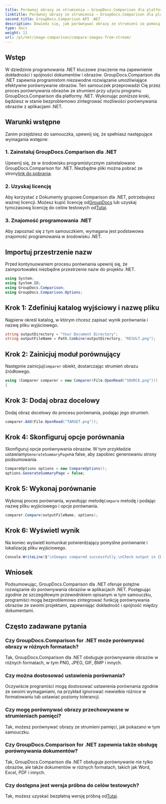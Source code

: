 ```yaml
---
title: Porównaj obrazy ze strumienia — GroupDocs.Comparison dla platformy .NET
linktitle: Porównaj obrazy ze strumienia — GroupDocs.Comparison dla platformy .NET
second_title: GroupDocs.Comparison API .NET
description: Dowiedz się, jak porównywać obrazy ze strumieni za pomocą GroupDocs.Comparison dla platformy .NET. Przewodnik krok po kroku dotyczący bezproblemowej integracji z aplikacjami .NET.
type: docs
weight: 11
url: /pl/net/image-comparison/compare-images-from-stream/
---
```

## Wstęp
W dziedzinie programowania .NET kluczowe znaczenie ma zapewnienie dokładności i spójności dokumentów i obrazów. GroupDocs.Comparison dla .NET zapewnia programistom niezawodne rozwiązanie umożliwiające efektywne porównywanie obrazów. Ten samouczek przeprowadzi Cię przez proces porównywania obrazów ze strumieni przy użyciu programu GroupDocs.Comparison dla platformy .NET. Wykonując poniższe kroki, będziesz w stanie bezproblemowo zintegrować możliwości porównywania obrazów z aplikacjami .NET.
## Warunki wstępne
Zanim przejdziesz do samouczka, upewnij się, że spełniasz następujące wymagania wstępne:
### 1. Zainstaluj GroupDocs.Comparison dla .NET
Upewnij się, że w środowisku programistycznym zainstalowano GroupDocs.Comparison for .NET. Niezbędne pliki można pobrać ze strony[link do pobrania](https://releases.groupdocs.com/comparison/net/).
### 2. Uzyskaj licencję
 Aby korzystać z Dokumenty grupowe.Comparison dla .NET, potrzebujesz ważnej licencji. Możesz kupić licencję od[GroupDocs](https://purchase.groupdocs.com/buy) lub uzyskaj tymczasową licencję do celów testowych od[Tutaj](https://purchase.groupdocs.com/temporary-license/).
### 3. Znajomość programowania .NET
Aby zapoznać się z tym samouczkiem, wymagana jest podstawowa znajomość programowania w środowisku .NET.

## Importuj przestrzenie nazw
Przed kontynuowaniem procesu porównania upewnij się, że zaimportowałeś niezbędne przestrzenie nazw do projektu .NET. 
```csharp
using System;
using System.IO;
using GroupDocs.Comparison;
using GroupDocs.Comparison.Options;
```
## Krok 1: Zdefiniuj katalog wyjściowy i nazwę pliku
Najpierw określ katalog, w którym chcesz zapisać wynik porównania i nazwę pliku wyjściowego.
```csharp
string outputDirectory = "Your Document Directory";
string outputFileName = Path.Combine(outputDirectory, "RESULT.png");
```
## Krok 2: Zainicjuj moduł porównujący
 Następnie zainicjuj`Comparer` obiekt, dostarczając strumień obrazu źródłowego.
```csharp
using (Comparer comparer = new Comparer(File.OpenRead("SOURCE.png")))
{
```
## Krok 3: Dodaj obraz docelowy
Dodaj obraz docelowy do procesu porównania, podając jego strumień.
```csharp
comparer.Add(File.OpenRead("TARGET.png"));
```
## Krok 4: Skonfiguruj opcje porównania
 Skonfiguruj opcje porównywania obrazów. W tym przykładzie ustawiamy`GenerateSummaryPage`na false, aby zapobiec generowaniu strony podsumowania.
```csharp
CompareOptions options = new CompareOptions();
options.GenerateSummaryPage = false;
```
## Krok 5: Wykonaj porównanie
 Wykonaj proces porównania, wywołując metodę`Compare` metodę i podając nazwę pliku wyjściowego i opcje porównania.
```csharp
comparer.Compare(outputFileName, options);
```
## Krok 6: Wyświetl wynik
Na koniec wyświetl komunikat potwierdzający pomyślne porównanie i lokalizację pliku wyjściowego.
```csharp
Console.WriteLine($"\nImages compared successfully.\nCheck output in {Directory.GetCurrentDirectory()}.");
```

## Wniosek
Podsumowując, GroupDocs.Comparison dla .NET oferuje potężne rozwiązanie do porównywania obrazów w aplikacjach .NET. Postępując zgodnie ze szczegółowym przewodnikiem opisanym w tym samouczku, programiści mogą bezproblemowo zintegrować funkcję porównywania obrazów ze swoimi projektami, zapewniając dokładność i spójność między dokumentami.
## Często zadawane pytania
### Czy GroupDocs.Comparison for .NET może porównywać obrazy w różnych formatach?
Tak, GroupDocs.Comparison dla .NET obsługuje porównywanie obrazów w różnych formatach, w tym PNG, JPEG, GIF, BMP i innych.
### Czy można dostosować ustawienia porównania?
Oczywiście programiści mogą dostosować ustawienia porównania zgodnie ze swoimi wymaganiami, na przykład ignorować niewielkie różnice w formatowaniu lub ustawiać poziomy tolerancji.
### Czy mogę porównywać obrazy przechowywane w strumieniach pamięci?
Tak, możesz porównywać obrazy ze strumieni pamięci, jak pokazano w tym samouczku.
### Czy GroupDocs.Comparison for .NET zapewnia także obsługę porównywania dokumentów?
Tak, GroupDocs.Comparison dla .NET obsługuje porównywanie nie tylko obrazów, ale także dokumentów w różnych formatach, takich jak Word, Excel, PDF i innych.
### Czy dostępna jest wersja próbna do celów testowych?
 Tak, możesz uzyskać bezpłatną wersję próbną od[Tutaj](https://releases.groupdocs.com/).